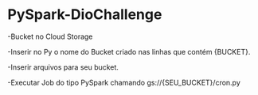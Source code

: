 # PySpark-DioChallenge
 
-Bucket no Cloud Storage

-Inserir no Py o nome do Bucket criado nas linhas que contém {BUCKET}.

-Inserir arquivos para seu bucket.

-Executar Job do tipo PySpark chamando gs://{SEU_BUCKET}/cron.py
